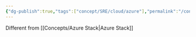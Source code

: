 ```yaml
---
{"dg-publish":true,"tags":["concept/SRE/cloud/azure"],"permalink":"/concepts/azure-stack-hub/","dgPassFrontmatter":true}
---
```


Different from [[Concepts/Azure Stack\|Azure Stack]]
